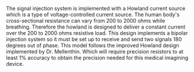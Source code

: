 The signal injection system is implemented with a Howland current source which is a type of voltage-controlled current source. The human body's cross-sectional resistance can vary from 200 to 2000 ohms while breathing. Therefore the howland is designed to deliver a constant current over the 200 to 2000 ohms resistive load. This design implements a bipolar injection system so it must be set up to receive and send two signals 180 degrees out of phase. This model follows the improved Howland design implemented by Dr. Mellenthin. Which will require precision resistors to at least 1% accuracy to obtain the precision needed for this medical imagining device.  

